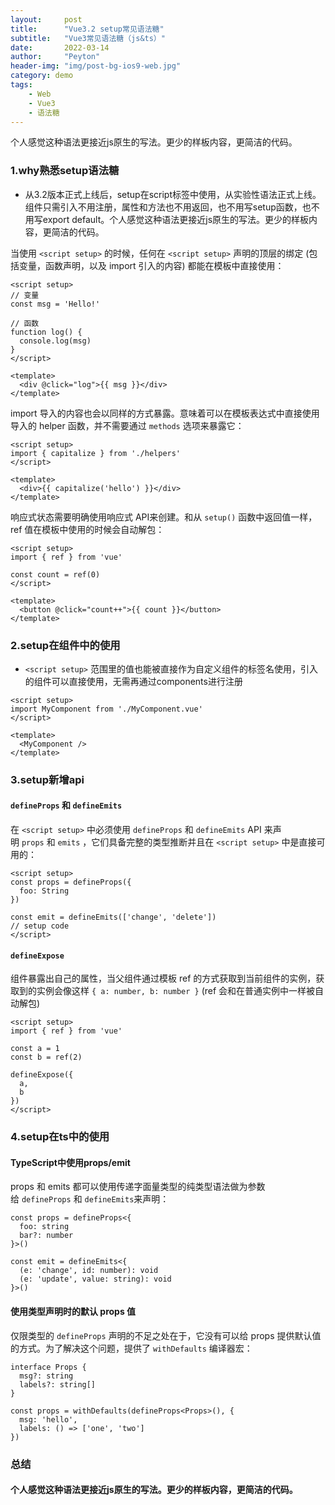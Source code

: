 ```yaml
---
layout:     post
title:      "Vue3.2 setup常见语法糖"
subtitle:   "Vue3常见语法糖（js&ts）"
date:       2022-03-14
author:     "Peyton"
header-img: "img/post-bg-ios9-web.jpg"
category: demo
tags:
    - Web
    - Vue3
    - 语法糖
---
```


个人感觉这种语法更接近js原生的写法。更少的样板内容，更简洁的代码。
<!-- more -->


### 1.why熟悉setup语法糖

- 从3.2版本正式上线后，setup在script标签中使用，从实验性语法正式上线。
组件只需引入不用注册，属性和方法也不用返回，也不用写setup函数，也不用写export default。个人感觉这种语法更接近js原生的写法。更少的样板内容，更简洁的代码。

当使用 `<script setup>` 的时候，任何在 `<script setup>` 声明的顶层的绑定 (包括变量，函数声明，以及 import 引入的内容) 都能在模板中直接使用：
```
<script setup>
// 变量
const msg = 'Hello!'

// 函数
function log() {
  console.log(msg)
}
</script>

<template>
  <div @click="log">{{ msg }}</div>
</template>
```

import 导入的内容也会以同样的方式暴露。意味着可以在模板表达式中直接使用导入的 helper 函数，并不需要通过 `methods` 选项来暴露它：
```
<script setup>
import { capitalize } from './helpers'
</script>

<template>
  <div>{{ capitalize('hello') }}</div>
</template>
```

响应式状态需要明确使用响应式 API来创建。和从 `setup()` 函数中返回值一样，ref 值在模板中使用的时候会自动解包：

```
<script setup>
import { ref } from 'vue'

const count = ref(0)
</script>

<template>
  <button @click="count++">{{ count }}</button>
</template>
```
### 2.setup在组件中的使用
- `<script setup>` 范围里的值也能被直接作为自定义组件的标签名使用，引入的组件可以直接使用，无需再通过components进行注册
```
<script setup>
import MyComponent from './MyComponent.vue'
</script>

<template>
  <MyComponent />
</template>
```

### 3.setup新增api

#### `defineProps` 和 `defineEmits`

在 `<script setup>` 中必须使用 `defineProps` 和 `defineEmits` API 来声明 `props` 和 `emits` ，它们具备完整的类型推断并且在 `<script setup>` 中是直接可用的：
```
<script setup>
const props = defineProps({
  foo: String
})

const emit = defineEmits(['change', 'delete'])
// setup code
</script>
```
#### `defineExpose`
组件暴露出自己的属性，当父组件通过模板 ref 的方式获取到当前组件的实例，获取到的实例会像这样 `{ a: number, b: number }` (ref 会和在普通实例中一样被自动解包)

```
<script setup>
import { ref } from 'vue'

const a = 1
const b = ref(2)

defineExpose({
  a,
  b
})
</script>
```

### 4.setup在ts中的使用

#### TypeScript中使用props/emit
props 和 emits 都可以使用传递字面量类型的纯类型语法做为参数给 `defineProps` 和 `defineEmits`来声明：

```
const props = defineProps<{
  foo: string
  bar?: number
}>()

const emit = defineEmits<{
  (e: 'change', id: number): void
  (e: 'update', value: string): void
}>()
```

#### 使用类型声明时的默认 props 值

仅限类型的 `defineProps` 声明的不足之处在于，它没有可以给 props 提供默认值的方式。为了解决这个问题，提供了 `withDefaults` 编译器宏：

```
interface Props {
  msg?: string
  labels?: string[]
}

const props = withDefaults(defineProps<Props>(), {
  msg: 'hello',
  labels: () => ['one', 'two']
})
```

### 总结
#### 个人感觉这种语法更接近js原生的写法。更少的样板内容，更简洁的代码。
















